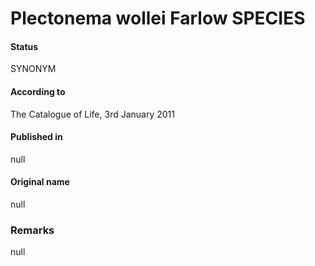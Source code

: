 # Plectonema wollei Farlow SPECIES

#### Status
SYNONYM

#### According to
The Catalogue of Life, 3rd January 2011

#### Published in
null

#### Original name
null

### Remarks
null
